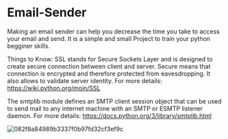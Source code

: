 # Email-Sender
Making an email sender can help you decrease the time you take to access your email and send.
It is a simple and small Project to train your python begginer skills.

Things to Know:
SSL stands for Secure Sockets Layer and is designed to create secure connection between client and server. 
Secure means that connection is encrypted and therefore protected from eavesdropping. It also allows to validate server identity.
For more details:
https://wiki.python.org/moin/SSL


The smtplib module defines an SMTP client session object that can be used to 
send mail to any internet machine with an SMTP or ESMTP listener daemon.
For more details:
https://docs.python.org/3/library/smtplib.html


![082f8a84989b3337f0b97fd32cf3ef9c](https://user-images.githubusercontent.com/101124995/187745749-b5233bce-0a6d-4a72-bad9-e030956cee44.jpg)

